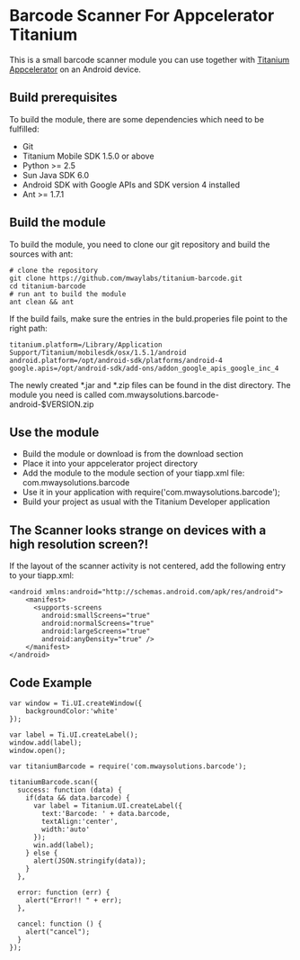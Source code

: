 Barcode Scanner For Appcelerator Titanium
=========================================

This is a small barcode scanner module you can use together with [Titanium Appcelerator](http://appcelerator.com) on an Android device.

Build prerequisites
-------------------

To build the module, there are some dependencies which need to be fulfilled:

- Git
- Titanium Mobile SDK 1.5.0 or above
- Python >= 2.5
- Sun Java SDK 6.0
- Android SDK with Google APIs and SDK version 4 installed
- Ant >= 1.7.1


Build the module
----------------

To build the module, you need to clone our git repository and build the sources with ant:

    # clone the repository
    git clone https://github.com/mwaylabs/titanium-barcode.git
    cd titanium-barcode
    # run ant to build the module
    ant clean && ant

If the build fails, make sure the entries in the buld.properies file point to the right path:

    titanium.platform=/Library/Application Support/Titanium/mobilesdk/osx/1.5.1/android
    android.platform=/opt/android-sdk/platforms/android-4
    google.apis=/opt/android-sdk/add-ons/addon_google_apis_google_inc_4

The newly created *.jar and *.zip files can be found in the dist directory. The module you need is called com.mwaysolutions.barcode-android-$VERSION.zip

Use the module
--------------

- Build the module or download is from the download section
- Place it into your appcelerator project directory
- Add the module to the module section of your tiapp.xml file: <modules><module version="0.1">com.mwaysolutions.barcode</module></modules>
- Use it in your application with require('com.mwaysolutions.barcode');
- Build your project as usual with the Titanium Developer application


The Scanner looks strange on devices with a high resolution screen?!
--------------------------------------------------------------------

If the layout of the scanner activity is not centered, add the following entry to your tiapp.xml:

    <android xmlns:android="http://schemas.android.com/apk/res/android">
        <manifest>
          <supports-screens
            android:smallScreens="true"
            android:normalScreens="true"
            android:largeScreens="true"
            android:anyDensity="true" />
        </manifest>
    </android>


Code Example
------------

    var window = Ti.UI.createWindow({
	    backgroundColor:'white'
    });

    var label = Ti.UI.createLabel();
    window.add(label);
    window.open();

    var titaniumBarcode = require('com.mwaysolutions.barcode');

    titaniumBarcode.scan({
      success: function (data) {
        if(data && data.barcode) {
          var label = Titanium.UI.createLabel({
            text:'Barcode: ' + data.barcode,
            textAlign:'center',
            width:'auto'
          });
          win.add(label);
        } else {
          alert(JSON.stringify(data));
        }
      },

      error: function (err) { 
        alert("Error!! " + err); 
      },

      cancel: function () { 
        alert("cancel"); 
      }
    });

